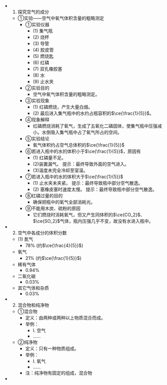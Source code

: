 -
  1. 探究空气的成分
	- ①实验——空气中氧气体积含量的粗略测定
		- ①实验仪器
			- (1) 集气瓶
			- (2) 烧杯
			- (3) 导管
			- (4) 胶皮管
			- (5) 燃烧匙
			- (6) 红磷
			- (7) 双孔橡胶塞
			- (8) 水
			- (9) 止水夹
		- ②实验目的
			- 空气中氧气体积含量的粗略测定。
		- ③实验现象
			- (1) 红磷燃烧，产生大量白烟。
			- (2) 最后进入集气瓶中的水约占瓶容积的$\ce{\frac{1}{5}}$。
		- ④现象解释
			- 红磷燃烧消耗了氧气，生成了五氧化二磷固体，使集气瓶中压强减小。水倒吸入集气瓶中占了氧气所占的空间。
		- ⑤实验结论
			- 氧气体积约占空气总体积的$\ce{\frac{1}{5}}$
		- ⑥若进入瓶中的水的体积小于$\ce{\frac{1}{5}}$，原因有
			- (1) 红磷量不足。
			- (2)装置漏气。
			  提示：最终导致外面的空气进入。
			- (3)温度未完全冷却至室温。
		- ⑦若进入瓶中的水的体积大于$\ce{\frac{1}{5}}$
			- (1) 止水夹未夹紧。
			  提示：最终导致瓶中部分空气散逸。
			- (2) 塞橡皮塞时速度太慢。
			  提示：最终导致瓶中部分空气散逸。
		- ⑧红磷过量的目的
			- 确保把瓶中的氧气全部消耗光。
		- ⑨不能用木炭、硫粉的原因
			- 它们燃烧时消耗氧气，但又产生同体积的$\ce{CO_2}$、$\ce{SO_2}$气体，瓶内压强几乎不变，故没有水进入瓶中。
-
  2. 空气中各成分的体积分数
	- (1) 氮气
		- 78% (约$\ce{\frac{4}{5}}$)
	- 氧气
		- 21% (约$\ce{\frac{1}{5}}$)
	- 稀有气体
		- 0.94%
	- 二氧化碳
		- 0.03%
	- 其它气体和杂质
		- 0.03%
-
  2. 混合物和纯净物
	- ①混合物
		- 定义：由两种或两种以上物质混合而成。
		- 举例：
			- I. 空气
			- ......
	- ②纯净物
		- 定义：只有一种物质组成。
		- 举例：
			- I. 氧气
			- ......
		- 注：纯净物有固定的组成，混合物
-